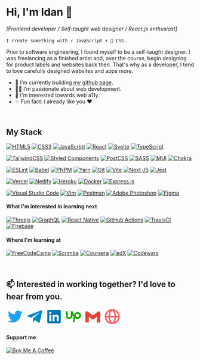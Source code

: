 # Hi, I'm Idan 👋

_[Frontend developer / Self-taught web designer / React.js enthusiast]_

`I create something with ⚡ JavaScript + 🧁 CSS.`

Prior to software engineering, I found myself to be a self-taught designer. I was freelancing as a finished artist and, over the course, begin designing for product labels and websites back then. That's why as a developer, I tend to love carefully designed websites and apps more.

- 🚀 I’m currently building [my github page](http://onpilot.github.io/).
- 👨‍🚀 I’m passionate about web development.
- 🔭 I'm interested towards web a11y.
- ✨ Fun fact: I already like you ❤️

<br/>

## My Stack

[![HTML5](https://img.shields.io/badge/html5-%23E34F26.svg?style=appveyor&style=flat&logo=html5&logoColor=white)](#stack)
[![CSS3](https://img.shields.io/badge/css3-%231572B6.svg?style=appveyor&style=flat&logo=css3&logoColor=white)](#stack)
[![JavaScript](https://img.shields.io/badge/javascript-%23323330.svg?style=appveyor&style=flat&logo=javascript&logoColor=%23F7DF1E)](#stack)
[![React](https://img.shields.io/badge/react-%2320232a.svg?style=appveyor&style=flat&logo=react&logoColor=%2361DAFB)](#stack)
[![Svelte](https://img.shields.io/badge/svelte-%23f1413d.svg?style=appveyor&style=flat&logo=svelte&logoColor=white)](#learn-next)
[![TypeScript](https://img.shields.io/badge/typescript-%23007ACC.svg?style=appveyor&style=flat&logo=typescript&logoColor=white)](#stack)

[![TailwindCSS](https://img.shields.io/badge/tailwindcss-%2338B2AC.svg?style=appveyor&style=flat&logo=tailwind-css&logoColor=white)](#stack)
[![Styled Components](https://img.shields.io/badge/styled--components-DB7093?style=appveyor&style=flat&logo=styled-components&logoColor=white)](#stack)
[![PostCSS](https://img.shields.io/badge/PostCSS-DD3A0A?style=appveyor&style=flat&logo=postcss&logoColor=white)](#stack)
[![SASS](https://img.shields.io/badge/SASS-hotpink.svg?style=appveyor&style=flat&logo=SASS&logoColor=white)](#stack)
[![MUI](https://img.shields.io/badge/MUI-%230081CB.svg?style=appveyor&style=flat&logo=mui&logoColor=white)](#stack)
[![Chakra](https://img.shields.io/badge/chakra-%234ED1C5.svg?style=appveyor&style=flat&logo=chakraui&logoColor=white)](#stack)
<!-- [![Bootstrap](https://img.shields.io/badge/bootstrap-%23563D7C.svg?style=appveyor&style=flat&logo=bootstrap&logoColor=white)](#stack) -->

[![ESLint](https://img.shields.io/badge/ESLint-4B3263?style=appveyor&style=flat&logo=eslint&logoColor=white)](#stack)
[![Babel](https://img.shields.io/badge/Babel-F9DC3e?style=appveyor&style=flat&logo=babel&logoColor=black)](#stack)
[![PNPM](https://img.shields.io/badge/pnpm-%234a4a4a.svg?style=appveyor&style=flat&logo=pnpm&logoColor=f69220)](#stack)
[![Yarn](https://img.shields.io/badge/yarn-%232C8EBB.svg?style=appveyor&style=flat&logo=yarn&logoColor=white)](#stack)
[![Git](https://img.shields.io/badge/git-%23F05033.svg?style=appveyor&style=flat&logo=git&logoColor=white)](#stack)
[![Vite](https://img.shields.io/badge/vite-%23646CFF.svg?style=appveyor&style=flat&logo=vite&logoColor=white)](#stack)
[![Next JS](https://img.shields.io/badge/Next-black?style=appveyor&style=flat&logo=next.js&logoColor=white)](#stack)
[![Jest](https://img.shields.io/badge/-jest-%23C21325?style=appveyor&style=flat&logo=jest&logoColor=white)](#stack)
<!-- [![React Router](https://img.shields.io/badge/React_Router-CA4245?style=appveyor&style=flat&logo=react-router&logoColor=white)](#stack) -->
<!-- [![React Query](https://img.shields.io/badge/-React%20Query-FF4154?style=appveyor&style=flat&logo=react%20query&logoColor=white)](#stack) -->

[![Vercel](https://img.shields.io/badge/vercel-%23000000.svg?style=appveyor&style=flat&logo=vercel&logoColor=white)](#stack)
[![Netlify](https://img.shields.io/badge/netlify-%23000000.svg?style=appveyor&style=flat&logo=netlify&logoColor=#00C7B7)](#stack)
[![Heroku](https://img.shields.io/badge/heroku-%23430098.svg?style=appveyor&style=flat&logo=heroku&logoColor=white)](#stack)
[![Docker](https://img.shields.io/badge/docker-%230db7ed.svg?style=appveyor&style=flat&logo=docker&logoColor=white)](#stack)
[![Express.js](https://img.shields.io/badge/express.js-%23404d59.svg?styleappveyor&style=flat&logo=express&logoColor=%2361DAFB)](#stack)
<!-- [![NodeJS](https://img.shields.io/badge/node.js-6DA55F?style=appveyor&style=flat&logo=node.js&logoColor=white)](#stack) -->

[![Visual Studio Code](https://img.shields.io/badge/Visual%20Studio%20Code-0078d7.svg?style=appveyor&style=flat&logo=visual-studio-code&logoColor=white)](#stack)
[![Vim](https://img.shields.io/badge/VIM-%2311AB00.svg?style=appveyor&style=flat&logo=vim&logoColor=white)](#stack)
[![Postman](https://img.shields.io/badge/Postman-FF6C37?style=appveyor&style=flat&logo=postman&logoColor=white)](#stack)
[![Adobe Photoshop](https://img.shields.io/badge/adobe%20photoshop-%2331A8FF.svg?style=appveyor&style=flat&logo=adobe%20photoshop&logoColor=white)](#stack)
[![Figma](https://img.shields.io/badge/figma-%23F24E1E.svg?style=appveyor&style=flat&logo=figma&logoColor=white)](#stack)

#### What I'm interested in learning next

[![Threejs](https://img.shields.io/badge/threejs-black?style=appveyor&style=flat&logo=three.js&logoColor=white)](#learn-next)
[![GraphQL](https://img.shields.io/badge/-GraphQL-E10098?style=appveyor&style=flat&logo=graphql&logoColor=white)](#learn-next)
[![React Native](https://img.shields.io/badge/react_native-%2320232a.svg?style=appveyor&style=flat&logo=react&logoColor=%2361DAFB)](#learn-next)
[![GitHub Actions](https://img.shields.io/badge/github%20actions-%232671E5.svg?style=appveyor&style=flat&logo=githubactions&logoColor=white)](#learn-next)
[![TravisCI](https://img.shields.io/badge/travis%20ci-%232B2F33.svg?style=appveyor&style=flat&logo=travis&logoColor=white)](#learn-next)
[![Firebase](https://img.shields.io/badge/firebase-%23039BE5.svg?style=appveyor&style=flat&logo=firebase)](#learn-next)
<!-- [![Mocha](https://img.shields.io/badge/-mocha-%238D6748?style=appveyor&style=flat&logo=mocha&logoColor=white)](#stack) -->
<!-- [![Prisma](https://img.shields.io/badge/Prisma-3982CE?style=appveyor&style=flat&logo=Prisma&logoColor=white)](#learn-next) -->
<!-- [![Postgres](https://img.shields.io/badge/postgres-%23316192.svg?style=appveyor&style=flat&logo=postgresql&logoColor=white)](#learn-next) -->
<!-- [![Vue.js](https://img.shields.io/badge/vuejs-%2335495e.svg?style=appveyor&style=flat&logo=vuedotjs&logoColor=%234FC08D)](#learn-next) -->
<!-- [![Nuxtjs](https://img.shields.io/badge/Nuxt-002E3B?style=appveyor&style=flat&logo=nuxtdotjs&logoColor=#00DC82)](#learn-next) -->

#### Where I'm learning at

[![FreeCodeCamp](https://img.shields.io/badge/Freecodecamp-%23123.svg?&style=appveyor&style=plastic&logo=freecodecamp&logoColor=green)](https://freecodecamp.org/onpilot)
[![Scrimba](https://img.shields.io/badge/scrimba-2B283A?style=appveyor&style=plastic&logo=scrimba&logoColor=white)](#courses)
[![Coursera](https://img.shields.io/badge/Coursera-%230056D2.svg?style=appveyor&style=plastic&logo=Coursera&logoColor=white)](#courses)
[![edX](https://img.shields.io/badge/edX-%2302262B.svg?style=appveyor&style=plastic&logo=edX&logoColor=white)](#courses)
[![Codewars](https://www.codewars.com/users/onpilot/badges/micro)](https://www.codewars.com/users/onpilot)

<br/>

## 📫 Interested in working together? I'd love to hear from you.

<a href="https://twitter.com/onpilot_"><img src="img/twitter.svg" alt="Twitter" style="height: 48px; width: 48px;"></a>
<a href="https://t.me/onpilot"><img src="img/telegram.svg" alt="Telegram" style="height: 48px; width: 48px;"></a>
<a href="https://www.linkedin.com/in/onpilot"><img src="img/linkedin.svg" alt="LinkedIn" style="height: 48px; width: 48px;"></a>
<a href="https://www.upwork.com/freelancers/~01a47cdc3cbcf692a9"><img src="img/upwork.svg" alt="Upwork" style="height: 48px; width: 48px;"></a>
<a href="mailto:idan.onpilot@gmail.com"><img src="img/gmail.svg" alt="Gmail" style="height: 48px; width: 48px;"></a>
<a href="https://onpilot.github.io"><img src="img/globe.svg" alt="Website" style="height: 48px; width: 48px;"></a>

#### Support me

<a href="https://www.buymeacoffee.com/onpilot"><img src="https://cdn.buymeacoffee.com/buttons/v2/default-yellow.png" alt="Buy Me A Coffee" style="height: 60px !important;width: 217px !important;" ></a>
